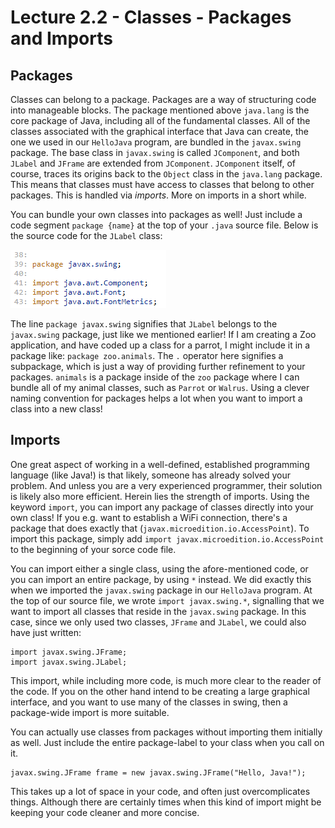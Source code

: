 # Lecture 2.2 - Classes - Packages and Imports

## Packages
Classes can belong to a package. Packages are a way of structuring code into manageable blocks. The package mentioned above `java.lang` is the core package of Java, including all of the fundamental classes. All of the classes associated with the graphical interface that Java can create, the one we used in our `HelloJava` program, are bundled in the `javax.swing` package. The base class in `javax.swing` is called `JComponent`, and both `JLabel` and `JFrame` are extended from `JComponent`. `JComponent` itself, of course, traces its origins back to the `Object` class in the `java.lang` package. This means that classes must have access to classes that belong to other packages. This is handled via <i>imports</i>. More on imports in a short while.

You can bundle your own classes into packages as well! Just include a code segment `package {name}` at the top of your `.java` source file. Below is the source code for the `JLabel` class:

![imports](/assets/lecture_2/import.PNG)

The line `package javax.swing` signifies that `JLabel` belongs to the `javax.swing` package, just like we mentioned earlier! If I am creating a Zoo application, and have coded up a class for a parrot, I might include it in a package like: `package zoo.animals`. The `.` operator here signifies a subpackage, which is just a way of providing further refinement to your packages. `animals` is a package inside of the `zoo` package where I can bundle all of my animal classes, such as `Parrot` or `Walrus`. Using a clever naming convention for packages helps a lot when you want to import a class into a new class!

## Imports
One great aspect of working in a well-defined, established programming language (like Java!) is that likely, someone has already solved your problem. And unless you are a very experienced programmer, their solution is likely also more efficient. Herein lies the strength of imports. Using the keyword `import`, you can import any package of classes directly into your own class! If you e.g. want to establish a WiFi connection, there's a package that does exactly that (`javax.microedition.io.AccessPoint`). To import this package, simply add `import javax.microedition.io.AccessPoint` to the beginning of your sorce code file.

You can import either a single class, using the afore-mentioned code, or you can import an entire package, by using `*` instead. We did exactly this when we imported the `javax.swing` package in our `HelloJava` program. At the top of our source file, we wrote `import javax.swing.*`, signalling that we want to import all classes that reside in the `javax.swing` package. In this case, since we only used two classes, `JFrame` and `JLabel`, we could also have just written:
```
import javax.swing.JFrame;
import javax.swing.JLabel;
```
This import, while including more code, is much more clear to the reader of the code. If you on the other hand intend to be creating a large graphical interface, and you want to use many of the classes in swing, then a package-wide import is more suitable.

You can actually use classes from packages without importing them initially as well. Just include the entire package-label to your class when you call on it.
```
javax.swing.JFrame frame = new javax.swing.JFrame("Hello, Java!");
```
This takes up a lot of space in your code, and often just overcomplicates things. Although there are certainly times when this kind of import might be keeping your code cleaner and more concise.





